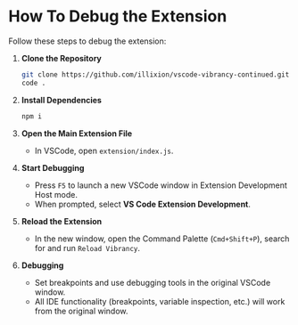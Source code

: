 # How To Debug the Extension

Follow these steps to debug the extension:

1. **Clone the Repository**
   ```sh
   git clone https://github.com/illixion/vscode-vibrancy-continued.git && cd vscode-vibrancy-continued
   code .
   ```

2. **Install Dependencies**
   ```sh
   npm i
   ```

3. **Open the Main Extension File**
   - In VSCode, open `extension/index.js`.

4. **Start Debugging**
   - Press `F5` to launch a new VSCode window in Extension Development Host mode.
   - When prompted, select **VS Code Extension Development**.

5. **Reload the Extension**
   - In the new window, open the Command Palette (`Cmd+Shift+P`), search for and run `Reload Vibrancy`.

6. **Debugging**
   - Set breakpoints and use debugging tools in the original VSCode window.
   - All IDE functionality (breakpoints, variable inspection, etc.) will work from the original window.
